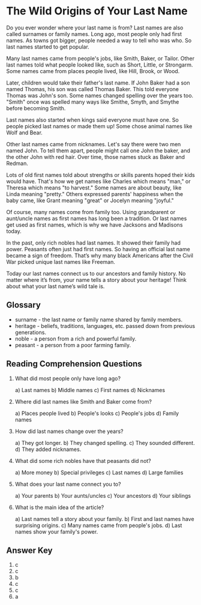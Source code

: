 # The Wild Origins of Your Last Name

Do you ever wonder where your last name is from? Last names are also called surnames or family names. Long ago, most people only had first names. As towns got bigger, people needed a way to tell who was who. So last names started to get popular.

Many last names came from people's jobs, like Smith, Baker, or Tailor. Other last names told what people looked like, such as Short, Little, or Strongarm. Some names came from places people lived, like Hill, Brook, or Wood.

Later, children would take their father's last name. If John Baker had a son named Thomas, his son was called Thomas Baker. This told everyone Thomas was John's son. Some names changed spelling over the years too. "Smith" once was spelled many ways like Smithe, Smyth, and Smythe before becoming Smith.

Last names also started when kings said everyone must have one. So people picked last names or made them up! Some chose animal names like Wolf and Bear.

Other last names came from nicknames. Let's say there were two men named John. To tell them apart, people might call one John the baker, and the other John with red hair. Over time, those names stuck as Baker and Redman.

Lots of old first names told about strengths or skills parents hoped their kids would have. That's how we get names like Charles which means "man," or Theresa which means "to harvest." Some names are about beauty, like Linda meaning "pretty." Others expressed parents' happiness when the baby came, like Grant meaning "great" or Jocelyn meaning "joyful."

Of course, many names come from family too. Using grandparent or aunt/uncle names as first names has long been a tradition. Or last names get used as first names, which is why we have Jacksons and Madisons today.

In the past, only rich nobles had last names. It showed their family had power. Peasants often just had first names. So having an official last name became a sign of freedom. That’s why many black Americans after the Civil War picked unique last names like Freeman.

Today our last names connect us to our ancestors and family history. No matter where it’s from, your name tells a story about your heritage! Think about what your last name’s wild tale is.

## Glossary

- surname - the last name or family name shared by family members.
- heritage - beliefs, traditions, languages, etc. passed down from previous generations.
- noble - a person from a rich and powerful family.
- peasant - a person from a poor farming family.

## Reading Comprehension Questions

1. What did most people only have long ago?

   a) Last names
   b) Middle names
   c) First names
   d) Nicknames

2. Where did last names like Smith and Baker come from?

   a) Places people lived
   b) People's looks
   c) People's jobs
   d) Family names

3. How did last names change over the years?

   a) They got longer.
   b) They changed spelling.
   c) They sounded different.
   d) They added nicknames.

4. What did some rich nobles have that peasants did not?

   a) More money
   b) Special privileges
   c) Last names
   d) Large families

5. What does your last name connect you to?

   a) Your parents
   b) Your aunts/uncles
   c) Your ancestors
   d) Your siblings

6. What is the main idea of the article?

   a) Last names tell a story about your family.
   b) First and last names have surprising origins.
   c) Many names came from people's jobs.
   d) Last names show your family's power.

## Answer Key

1. c
2. c
3. b
4. c
5. c
6. a
